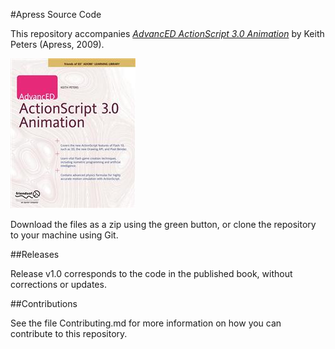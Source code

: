 #Apress Source Code

This repository accompanies [*AdvancED ActionScript 3.0 Animation*](http://www.apress.com/9781430216087) by Keith Peters (Apress, 2009).

![Cover image](9781430216087.jpg)

Download the files as a zip using the green button, or clone the repository to your machine using Git.

##Releases

Release v1.0 corresponds to the code in the published book, without corrections or updates.

##Contributions

See the file Contributing.md for more information on how you can contribute to this repository.
